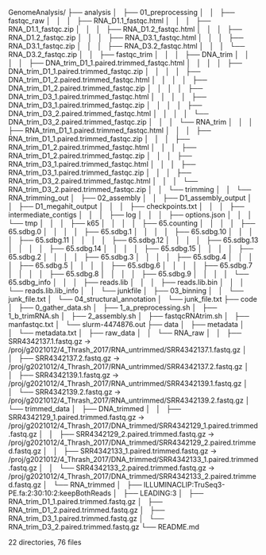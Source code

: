 GenomeAnalysis/
├── analysis
│   ├── 01_preprocessing
│   │   ├── fastqc_raw
│   │   │   ├── RNA_D1.1_fastqc.html
│   │   │   ├── RNA_D1.1_fastqc.zip
│   │   │   ├── RNA_D1.2_fastqc.html
│   │   │   ├── RNA_D1.2_fastqc.zip
│   │   │   ├── RNA_D3.1_fastqc.html
│   │   │   ├── RNA_D3.1_fastqc.zip
│   │   │   ├── RNA_D3.2_fastqc.html
│   │   │   └── RNA_D3.2_fastqc.zip
│   │   ├── fastqc_trim
│   │   │   ├── DNA_trim
│   │   │   │   ├── DNA_trim_D1_1.paired.trimmed_fastqc.html
│   │   │   │   ├── DNA_trim_D1_1.paired.trimmed_fastqc.zip
│   │   │   │   ├── DNA_trim_D1_2.paired.trimmed_fastqc.html
│   │   │   │   ├── DNA_trim_D1_2.paired.trimmed_fastqc.zip
│   │   │   │   ├── DNA_trim_D3_1.paired.trimmed_fastqc.html
│   │   │   │   ├── DNA_trim_D3_1.paired.trimmed_fastqc.zip
│   │   │   │   ├── DNA_trim_D3_2.paired.trimmed_fastqc.html
│   │   │   │   └── DNA_trim_D3_2.paired.trimmed_fastqc.zip
│   │   │   └── RNA_trim
│   │   │       ├── RNA_trim_D1_1.paired.trimmed_fastqc.html
│   │   │       ├── RNA_trim_D1_1.paired.trimmed_fastqc.zip
│   │   │       ├── RNA_trim_D1_2.paired.trimmed_fastqc.html
│   │   │       ├── RNA_trim_D1_2.paired.trimmed_fastqc.zip
│   │   │       ├── RNA_trim_D3_1.paired.trimmed_fastqc.html
│   │   │       ├── RNA_trim_D3_1.paired.trimmed_fastqc.zip
│   │   │       ├── RNA_trim_D3_2.paired.trimmed_fastqc.html
│   │   │       └── RNA_trim_D3_2.paired.trimmed_fastqc.zip
│   │   └── trimming
│   │       └── RNA_trimming_out
│   ├── 02_assembly
│   │   ├── D1_assembly_output
│   │   ├── D1_megahit_output
│   │   │   ├── checkpoints.txt
│   │   │   ├── intermediate_contigs
│   │   │   ├── log
│   │   │   ├── options.json
│   │   │   └── tmp
│   │   │       ├── k65
│   │   │       │   ├── 65.counting
│   │   │       │   ├── 65.sdbg.0
│   │   │       │   ├── 65.sdbg.1
│   │   │       │   ├── 65.sdbg.10
│   │   │       │   ├── 65.sdbg.11
│   │   │       │   ├── 65.sdbg.12
│   │   │       │   ├── 65.sdbg.13
│   │   │       │   ├── 65.sdbg.14
│   │   │       │   ├── 65.sdbg.15
│   │   │       │   ├── 65.sdbg.2
│   │   │       │   ├── 65.sdbg.3
│   │   │       │   ├── 65.sdbg.4
│   │   │       │   ├── 65.sdbg.5
│   │   │       │   ├── 65.sdbg.6
│   │   │       │   ├── 65.sdbg.7
│   │   │       │   ├── 65.sdbg.8
│   │   │       │   ├── 65.sdbg.9
│   │   │       │   └── 65.sdbg_info
│   │   │       ├── reads.lib
│   │   │       ├── reads.lib.bin
│   │   │       └── reads.lib.lib_info
│   │   └── junkfile
│   ├── 03_binning
│   │   └── junk_file.txt
│   └── 04_structural_annotation
│       └── junk_file.txt
├── code
│   ├── 0_gather_data.sh
│   ├── 1_a_preprocessing.sh
│   ├── 1_b_trimRNA.sh
│   ├── 2_assembly.sh
│   ├── fastqcRNAtrim.sh
│   ├── manfastqc.txt
│   └── slurm-4474876.out
├── data
│   ├── metadata
│   │   └── metadata.txt
│   ├── raw_data
│   │   └── RNA_raw
│   │       ├── SRR4342137.1.fastq.gz -> /proj/g2021012/4_Thrash_2017/RNA_untrimmed/SRR4342137.1.fastq.gz
│   │       ├── SRR4342137.2.fastq.gz -> /proj/g2021012/4_Thrash_2017/RNA_untrimmed/SRR4342137.2.fastq.gz
│   │       ├── SRR4342139.1.fastq.gz -> /proj/g2021012/4_Thrash_2017/RNA_untrimmed/SRR4342139.1.fastq.gz
│   │       └── SRR4342139.2.fastq.gz -> /proj/g2021012/4_Thrash_2017/RNA_untrimmed/SRR4342139.2.fastq.gz
│   └── trimmed_data
│       ├── DNA_trimmed
│       │   ├── SRR4342129_1.paired.trimmed.fastq.gz -> /proj/g2021012/4_Thrash_2017/DNA_trimmed/SRR4342129_1.paired.trimmed.fastq.gz
│       │   ├── SRR4342129_2.paired.trimmed.fastq.gz -> /proj/g2021012/4_Thrash_2017/DNA_trimmed/SRR4342129_2.paired.trimmed.fastq.gz
│       │   ├── SRR4342133_1.paired.trimmed.fastq.gz -> /proj/g2021012/4_Thrash_2017/DNA_trimmed/SRR4342133_1.paired.trimmed.fastq.gz
│       │   └── SRR4342133_2.paired.trimmed.fastq.gz -> /proj/g2021012/4_Thrash_2017/DNA_trimmed/SRR4342133_2.paired.trimmed.fastq.gz
│       └── RNA_trimmed
│           ├── ILLUMINACLIP:TruSeq3-PE.fa:2:30:10:2:keepBothReads
│           ├── LEADING:3
│           ├── RNA_trim_D1_1.paired.trimmed.fastq.gz
│           ├── RNA_trim_D1_2.paired.trimmed.fastq.gz
│           ├── RNA_trim_D3_1.paired.trimmed.fastq.gz
│           └── RNA_trim_D3_2.paired.trimmed.fastq.gz
└── README.md

22 directories, 76 files
